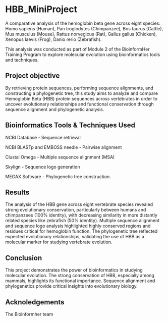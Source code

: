 # HBB_MiniProject
A comparative analysis of the hemoglobin beta gene across eight species:
Homo sapiens (Human),
Pan troglodytes (Chimpanzee),
Bos taurus (Cattle),
Mus musculus (Mouse),
Rattus norvegicus (Rat),
Gallus gallus (Chicken),
Xenopus laevis (Frog),
Danio rerio (Zebrafish).

This analysis was conducted as part of Module 2 of the BioinformHer Training Program to explore molecular evolution using bioinformatics tools and techniques.
## Project objective
By retrieving protein sequences, performing sequence alignments, and constructing a phylogenetic tree, this study aims to analyze and compare Hemoglobin Beta (HBB) protein sequences across vertebrates in order to uncover evolutionary relationships and functional conservation through sequence alignment and phylogenetic analysis.
## Bioinformatics Tools & Techniques Used
NCBI  Database - Sequence retrieval

NCBI BLASTp and EMBOSS needle - Pairwise alignment

Clustal Omega - Multiple sequence alignment (MSA)

Skylign - Sequence logo generation

MEGAX Software - Phylogenetic tree construction.
## Results
The analysis of the HBB gene across eight vertebrate species revealed strong evolutionary conservation, particularly between humans and chimpanzees (100% identity), with decreasing similarity in more distantly related species like zebrafish (50% identity). Multiple sequence alignment and sequence logo analysis highlighted highly conserved regions and residues critical for hemoglobin function. The phylogenetic tree reflected expected evolutionary relationships, validating the use of HBB as a molecular marker for studying vertebrate evolution.
## Conclusion
This project demonstrates the power of bioinformatics in studying molecular evolution. The strong conservation of HBB, especially among mammals, highlights its functional importance. Sequence alignment and phylogenetics provide critical insights into evolutionary biology.
## Acknoledgements 
The Bioinformher team 
